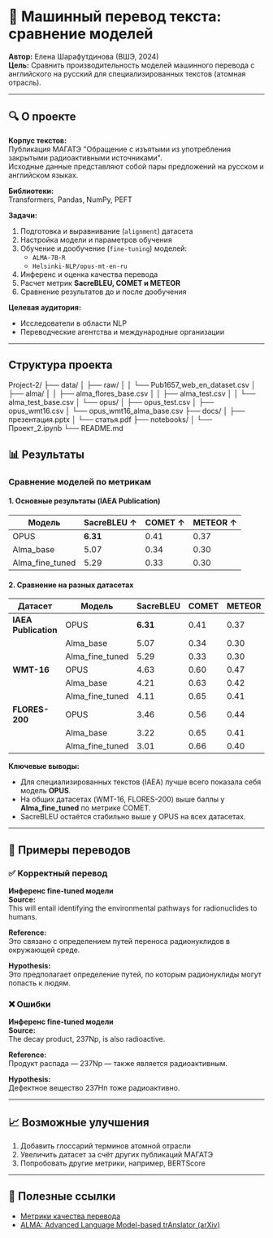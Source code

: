 # 🚀 Машинный перевод текста: сравнение моделей  
**Автор:** Елена Шарафутдинова (ВШЭ, 2024)  
**Цель:** Сравнить производительность моделей машинного перевода с английского на русский для специализированных текстов (атомная отрасль).  

---

## 🔍 О проекте  
**Корпус текстов:**  
Публикация МАГАТЭ "Обращение с изъятыми из употребления закрытыми радиоактивными источниками".  
Исходные данные представляют собой пары предложений на русском и английском языках.  

**Библиотеки:**  
Transformers, Pandas, NumPy, PEFT  

**Задачи:**  
1. Подготовка и выравнивание (`alignment`) датасета  
2. Настройка модели и параметров обучения  
3. Обучение и дообучение (`fine-tuning`) моделей:  
   - `ALMA-7B-R`  
   - `Helsinki-NLP/opus-mt-en-ru`  
4. Инференс и оценка качества перевода  
5. Расчет метрик **SacreBLEU, COMET и METEOR**  
6. Сравнение результатов до и после дообучения  

**Целевая аудитория:**  
- Исследователи в области NLP  
- Переводческие агентства и международные организации  

---
## Структура проекта
Project-2/
├── data/
│ ├── raw/
│ │ └── Pub1657_web_en_dataset.csv
│ ├── alma/
│ │ ├── alma_flores_base.csv
│ │ ├── alma_test.csv
│ │ └── alma_test_base.csv
│ └── opus/
│ ├── opus_test.csv
│ ├── opus_wmt16.csv
│ └── opus_wmt16_alma_base.csv
├── docs/
│ ├── презентация.pptx
│ └── статья.pdf
├── notebooks/
│ └── Проект_2.ipynb
└── README.md

## 📊 Результаты  

### Сравнение моделей по метрикам  

#### 1. Основные результаты (IAEA Publication)  
| Модель            | SacreBLEU ↑ | COMET ↑ | METEOR ↑ |
|-------------------|------------|---------|----------|
| OPUS              | **6.31**       | 0.41    | 0.37     |
| Alma_base         | 5.07       | 0.34    | 0.30     |
| Alma_fine_tuned   | 5.29       | 0.33    | 0.30     |

#### 2. Сравнение на разных датасетах  
| Датасет       | Модель           | SacreBLEU | COMET  | METEOR |
|--------------|------------------|-----------|--------|--------|
| **IAEA Publication** | OPUS             | **6.31**      | 0.41   | 0.37   |
|              | Alma_base        | 5.07      | 0.34   | 0.30   |
|              | Alma_fine_tuned  | 5.29      | 0.33   | 0.30   |
| **WMT-16**       | OPUS             | 4.63      | 0.60   | 0.47   |
|              | Alma_base        | 4.21      | 0.63   | 0.42   |
|              | Alma_fine_tuned  | 4.11      | 0.65   | 0.41   |
| **FLORES-200**   | OPUS             | 3.46      | 0.56   | 0.44   |
|              | Alma_base        | 3.22      | 0.65   | 0.41   |
|              | Alma_fine_tuned  | 3.01      | 0.66   | 0.40   |

**Ключевые выводы:**  
- Для специализированных текстов (IAEA) лучше всего показала себя модель **OPUS**.  
- На общих датасетах (WMT-16, FLORES-200) выше баллы у **Alma_fine_tuned** по метрике COMET.  
- SacreBLEU остаётся стабильно выше у OPUS на всех датасетах.

---

## 📌 Примеры переводов  
### ✅ Корректный перевод  
**Инференс fine-tuned модели**  
**Source:**  
This will entail identifying the environmental pathways for radionuclides to humans.  

**Reference:**  
Это связано с определением путей переноса радионуклидов в окружающей среде.  

**Hypothesis:**  
Это предполагает определение путей, по которым радионуклиды могут попасть к людям.  

### ❌ Ошибки  
**Инференс fine-tuned модели**  
**Source:**  
The decay product, 237Np, is also radioactive.  

**Reference:**  
Продукт распада — 237Np — также является радиоактивным.  

**Hypothesis:**  
Дефектное вещество 237Нп тоже радиоактивно.  

---

## 📈 Возможные улучшения  
1. Добавить глоссарий терминов атомной отрасли  
2. Увеличить датасет за счёт других публикаций МАГАТЭ  
3. Попробовать другие метрики, например, BERTScore  

---

## 🔗 Полезные ссылки  
- [Метрики качества перевода](https://huggingface.co/metrics)  
- [ALMA: Advanced Language Model-based trAnslator (arXiv)](https://arxiv.org/pdf/2309.11674)  
